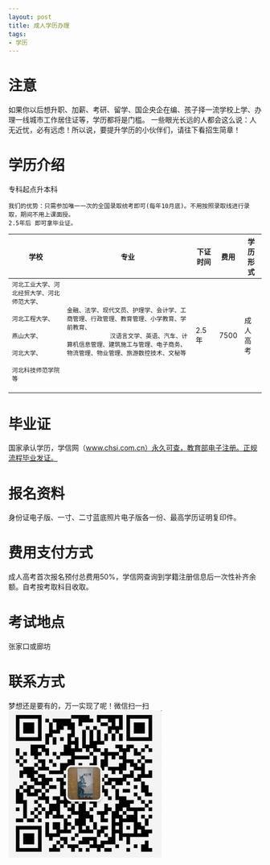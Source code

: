 ```yaml
---
layout: post
title: 成人学历办理
tags:
- 学历
---
```



# 注意
如果你以后想升职、加薪、考研、留学、国企央企在编、孩子择一流学校上学、办理一线城市工作居住证等，学历都将是门槛。
一些眼光长远的人都会这么说：人无近忧，必有远虑！所以说，要提升学历的小伙伴们，请往下看招生简章！

# 学历介绍
   专科起点升本科
    
    我们的优势：只需参加唯一一次的全国录取统考即可(每年10月底)。不用按照录取线进行录取，期间不用上课面授。
    2.5年后 即可拿毕业证。
  
 <table class="table table-bordered">
      <thead>
      <tr>
        <th>学校</th>
        <th>专业</th>
        <th>下证时间</th>
        <th>费用</th>
        <th>学历形式</th>
      </tr>
      </thead>
      <tr>
        <td><code>河北工业大学、河北经贸大学、河北师范大学、
                  河北工程大学、
                  燕山大学、
                  河北大学、
                  河北科技师范学院等
            </code>
         </td>
         <td>
            <code>金融、法学、现代文员、护理学、会计学、工商管理、行政管理、教育管理、小学教育、学前教育、
            汉语言文学、英语、汽车、计算机信息管理、建筑施工与管理、电子商务、物流管理、物业管理、旅游数控技术、文秘等
            </code>
         </td>
         <td>2.5年</td>
          <td>7500</td>
          <td>成人高考</td>
      </tr>
    </table>
 
# 毕业证
国家承认学历，学信网（www.chsi.com.cn）永久可查，教育部电子注册。正规流程毕业发证。

# 报名资料
身份证电子版、一寸、二寸蓝底照片电子版各一份、最高学历证明复印件。

# 费用支付方式
成人高考首次报名预付总费用50%，学信网查询到学籍注册信息后一次性补齐余额。自考按考取科目收取。

# 考试地点
张家口或廊坊

# 联系方式
梦想还是要有的，万一实现了呢！微信扫一扫
![image](/assets/2018-03-01-xueli/20180303141845.png)

